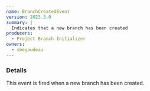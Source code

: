 ```yaml
---
name: BranchCreatedEvent
version: 2023.3.0
summary: |
  Indicates that a new branch has been created
producers:
  - Project Branch Initializer
owners:
  - sbegaudeau
---
```


### Details

This event is fired when a new branch has been created.

<NodeGraph title="Consumer / Producer Diagram" />